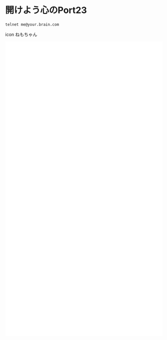# 開けよう心のPort23
```bash:sample
telnet me@your.brain.com
```

icon ねもちゃん

![Metrics](/github-metrics.svg)
